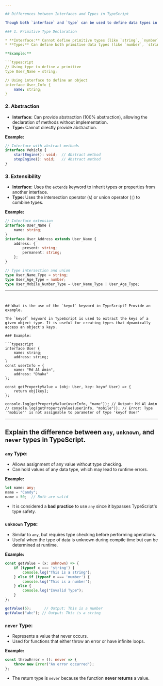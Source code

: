 ```yaml
---

## Differences between Interfaces and Types in TypeScript

Though both `interface` and `type` can be used to define data types in TypeScript, there are some fundamental differences between them. Below are some key differences:

### 1. Primitive Type Declaration

* **Interface:** Cannot define primitive types (like `string`, `number`, `boolean`).
* **Type:** Can define both primitive data types (like `number`, `string`, `boolean`) and non-primitive data types (like objects).

**Example:**

```typescript
// Using type to define a primitive
type User_Name = string;

// Using interface to define an object
interface User_Info {
    name: string;
}
```

### 2. Abstraction

* **Interface:** Can provide abstraction (100% abstraction), allowing the declaration of methods without implementation.
* **Type:** Cannot directly provide abstraction.

**Example:**

```typescript
// Interface with abstract methods
interface Vehicle {
    startEngine(): void;  // Abstract method
    stopEngine(): void;   // Abstract method
}
```

### 3. Extensibility

* **Interface:** Uses the `extends` keyword to inherit types or properties from another interface.
* **Type:** Uses the intersection operator (`&`) or union operator (`|`) to combine types.

**Example:**

```typescript
// Interface extension
interface User_Name {
    name: string;
}
interface User_Address extends User_Name {
    address: {
        present: string;
        permanent: string;
    };
}

// Type intersection and union
type User_Name_Type = string;
type User_Age_Type = number;
type User_Mobile_Number_Type = User_Name_Type | User_Age_Type;
```

---
```


## What is the use of the `keyof` keyword in TypeScript? Provide an example.

The `keyof` keyword in TypeScript is used to extract the keys of a given object type. It is useful for creating types that dynamically access an object's keys.

### Example:

```typescript
interface User {
    name: string;
    address: string;
}
const userInfo = {
    name: "Md Al Amin",
    address: "Dhaka"
};

const getPropertyValue = (obj: User, key: keyof User) => {
    return obj[key];
};

console.log(getPropertyValue(userInfo, "name")); // Output: Md Al Amin
// console.log(getPropertyValue(userInfo, "mobile")); // Error: Type '"mobile"' is not assignable to parameter of type 'keyof User'
```

---

## Explain the difference between `any`, `unknown`, and `never` types in TypeScript.

### `any` Type:

* Allows assignment of any value without type checking.
* Can hold values of any data type, which may lead to runtime errors.

**Example:**

```typescript
let name: any;
name = "Candy";
name = 50;  // Both are valid
```

* It is considered a **bad practice** to use `any` since it bypasses TypeScript's type safety.

### `unknown` Type:

* Similar to `any`, but requires type checking before performing operations.
* Useful when the type of data is unknown during compile time but can be determined at runtime.

**Example:**

```typescript
const getValue = (x: unknown) => {
    if (typeof x === 'string') {
        console.log("This is a string");
    } else if (typeof x === 'number') {
        console.log("This is a number");
    } else {
        console.log("Invalid Type");
    }
};

getValue(5);      // Output: This is a number
getValue("abc"); // Output: This is a string
```

### `never` Type:

* Represents a value that never occurs.
* Used for functions that either throw an error or have infinite loops.

**Example:**

```typescript
const throwError = (): never => {
    throw new Error("An error occurred");
};
```

* The return type is `never` because the function **never returns** a value.
